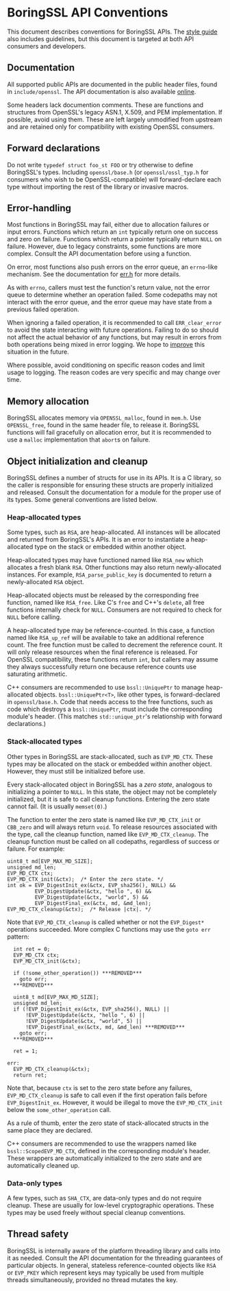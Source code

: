 # BoringSSL API Conventions

This document describes conventions for BoringSSL APIs. The [style
guide](/STYLE.md) also includes guidelines, but this document is targeted at
both API consumers and developers.


## Documentation

All supported public APIs are documented in the public header files, found in
`include/openssl`. The API documentation is also available
[online](https://commondatastorage.googleapis.com/chromium-boringssl-docs/headers.html).

Some headers lack documention comments. These are functions and structures from
OpenSSL's legacy ASN.1, X.509, and PEM implementation. If possible, avoid using
them. These are left largely unmodified from upstream and are retained only for
compatibility with existing OpenSSL consumers.


## Forward declarations

Do not write `typedef struct foo_st FOO` or try otherwise to define BoringSSL's
types. Including `openssl/base.h` (or `openssl/ossl_typ.h` for consumers who
wish to be OpenSSL-compatible) will forward-declare each type without importing
the rest of the library or invasive macros.


## Error-handling

Most functions in BoringSSL may fail, either due to allocation failures or input
errors. Functions which return an `int` typically return one on success and zero
on failure. Functions which return a pointer typically return `NULL` on failure.
However, due to legacy constraints, some functions are more complex. Consult the
API documentation before using a function.

On error, most functions also push errors on the error queue, an `errno`-like
mechanism. See the documentation for
[err.h](https://commondatastorage.googleapis.com/chromium-boringssl-docs/err.h.html)
for more details.

As with `errno`, callers must test the function's return value, not the error
queue to determine whether an operation failed. Some codepaths may not interact
with the error queue, and the error queue may have state from a previous failed
operation.

When ignoring a failed operation, it is recommended to call `ERR_clear_error` to
avoid the state interacting with future operations. Failing to do so should not
affect the actual behavior of any functions, but may result in errors from both
operations being mixed in error logging. We hope to
[improve](https://bugs.chromium.org/p/boringssl/issues/detail?id=38) this
situation in the future.

Where possible, avoid conditioning on specific reason codes and limit usage to
logging. The reason codes are very specific and may change over time.


## Memory allocation

BoringSSL allocates memory via `OPENSSL_malloc`, found in `mem.h`. Use
`OPENSSL_free`, found in the same header file, to release it. BoringSSL
functions will fail gracefully on allocation error, but it is recommended to use
a `malloc` implementation that `abort`s on failure.


## Object initialization and cleanup

BoringSSL defines a number of structs for use in its APIs. It is a C library,
so the caller is responsible for ensuring these structs are properly
initialized and released. Consult the documentation for a module for the
proper use of its types. Some general conventions are listed below.


### Heap-allocated types

Some types, such as `RSA`, are heap-allocated. All instances will be allocated
and returned from BoringSSL's APIs. It is an error to instantiate a heap-
allocated type on the stack or embedded within another object.

Heap-allocated types may have functioned named like `RSA_new` which allocates a
fresh blank `RSA`. Other functions may also return newly-allocated instances.
For example, `RSA_parse_public_key` is documented to return a newly-allocated
`RSA` object.

Heap-allocated objects must be released by the corresponding free function,
named like `RSA_free`. Like C's `free` and C++'s `delete`, all free functions
internally check for `NULL`. Consumers are not required to check for `NULL`
before calling.

A heap-allocated type may be reference-counted. In this case, a function named
like `RSA_up_ref` will be available to take an additional reference count. The
free function must be called to decrement the reference count. It will only
release resources when the final reference is released. For OpenSSL
compatibility, these functions return `int`, but callers may assume they always
successfully return one because reference counts use saturating arithmetic.

C++ consumers are recommended to use `bssl::UniquePtr` to manage heap-allocated
objects. `bssl::UniquePtr<T>`, like other types, is forward-declared in
`openssl/base.h`. Code that needs access to the free functions, such as code
which destroys a `bssl::UniquePtr`, must include the corresponding module's
header. (This matches `std::unique_ptr`'s relationship with forward
declarations.)


### Stack-allocated types

Other types in BoringSSL are stack-allocated, such as `EVP_MD_CTX`. These
types may be allocated on the stack or embedded within another object.
However, they must still be initialized before use.

Every stack-allocated object in BoringSSL has a *zero state*, analogous to
initializing a pointer to `NULL`. In this state, the object may not be
completely initialized, but it is safe to call cleanup functions. Entering the
zero state cannot fail. (It is usually `memset(0)`.)

The function to enter the zero state is named like `EVP_MD_CTX_init` or
`CBB_zero` and will always return `void`. To release resources associated with
the type, call the cleanup function, named like `EVP_MD_CTX_cleanup`. The
cleanup function must be called on all codepaths, regardless of success or
failure. For example:

    uint8_t md[EVP_MAX_MD_SIZE];
    unsigned md_len;
    EVP_MD_CTX ctx;
    EVP_MD_CTX_init(&ctx);  /* Enter the zero state. */
    int ok = EVP_DigestInit_ex(&ctx, EVP_sha256(), NULL) &&
             EVP_DigestUpdate(&ctx, "hello ", 6) &&
             EVP_DigestUpdate(&ctx, "world", 5) &&
             EVP_DigestFinal_ex(&ctx, md, &md_len);
    EVP_MD_CTX_cleanup(&ctx);  /* Release |ctx|. */

Note that `EVP_MD_CTX_cleanup` is called whether or not the `EVP_Digest*`
operations succeeded. More complex C functions may use the `goto err` pattern:

      int ret = 0;
      EVP_MD_CTX ctx;
      EVP_MD_CTX_init(&ctx);

      if (!some_other_operation()) ***REMOVED***
        goto err;
      ***REMOVED***

      uint8_t md[EVP_MAX_MD_SIZE];
      unsigned md_len;
      if (!EVP_DigestInit_ex(&ctx, EVP_sha256(), NULL) ||
          !EVP_DigestUpdate(&ctx, "hello ", 6) ||
          !EVP_DigestUpdate(&ctx, "world", 5) ||
          !EVP_DigestFinal_ex(&ctx, md, &md_len) ***REMOVED***
        goto err;
      ***REMOVED***

      ret = 1;

    err:
      EVP_MD_CTX_cleanup(&ctx);
      return ret;

Note that, because `ctx` is set to the zero state before any failures,
`EVP_MD_CTX_cleanup` is safe to call even if the first operation fails before
`EVP_DigestInit_ex`. However, it would be illegal to move the `EVP_MD_CTX_init`
below the `some_other_operation` call.

As a rule of thumb, enter the zero state of stack-allocated structs in the
same place they are declared.

C++ consumers are recommended to use the wrappers named like
`bssl::ScopedEVP_MD_CTX`, defined in the corresponding module's header. These
wrappers are automatically initialized to the zero state and are automatically
cleaned up.


### Data-only types

A few types, such as `SHA_CTX`, are data-only types and do not require cleanup.
These are usually for low-level cryptographic operations. These types may be
used freely without special cleanup conventions.


## Thread safety

BoringSSL is internally aware of the platform threading library and calls into
it as needed. Consult the API documentation for the threading guarantees of
particular objects. In general, stateless reference-counted objects like `RSA`
or `EVP_PKEY` which represent keys may typically be used from multiple threads
simultaneously, provided no thread mutates the key.
